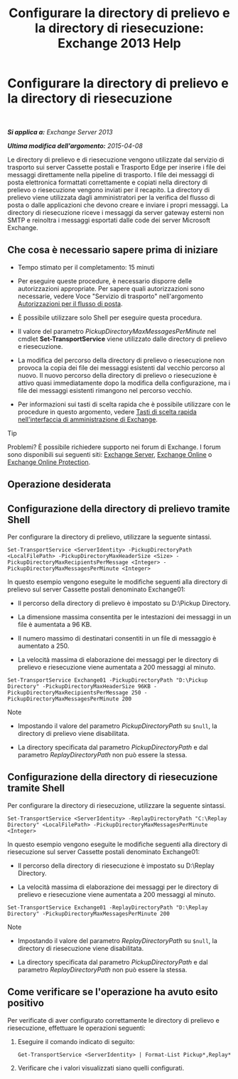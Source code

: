﻿---
title: 'Configurare la directory di prelievo e la directory di riesecuzione: Exchange 2013 Help'
TOCTitle: Configurare la directory di prelievo e la directory di riesecuzione
ms:assetid: c9ca7358-9a08-4f57-89d0-910e4438df8a
ms:mtpsurl: https://technet.microsoft.com/it-it/library/Bb124549(v=EXCHG.150)
ms:contentKeyID: 50481685
ms.date: 05/22/2018
mtps_version: v=EXCHG.150
ms.translationtype: MT
---

# Configurare la directory di prelievo e la directory di riesecuzione

 

_**Si applica a:** Exchange Server 2013_

_**Ultima modifica dell'argomento:** 2015-04-08_

Le directory di prelievo e di riesecuzione vengono utilizzate dal servizio di trasporto sui server Cassette postali e Trasporto Edge per inserire i file dei messaggi direttamente nella pipeline di trasporto. I file dei messaggi di posta elettronica formattati correttamente e copiati nella directory di prelievo o riesecuzione vengono inviati per il recapito. La directory di prelievo viene utilizzata dagli amministratori per la verifica del flusso di posta o dalle applicazioni che devono creare e inviare i propri messaggi. La directory di riesecuzione riceve i messaggi da server gateway esterni non SMTP e reinoltra i messaggi esportati dalle code dei server Microsoft Exchange.

## Che cosa è necessario sapere prima di iniziare

  - Tempo stimato per il completamento: 15 minuti

  - Per eseguire queste procedure, è necessario disporre delle autorizzazioni appropriate. Per sapere quali autorizzazioni sono necessarie, vedere Voce "Servizio di trasporto" nell'argomento [Autorizzazioni per il flusso di posta](mail-flow-permissions-exchange-2013-help.md).

  - È possibile utilizzare solo Shell per eseguire questa procedura.

  - Il valore del parametro *PickupDirectoryMaxMessagesPerMinute* nel cmdlet **Set-TransportService** viene utilizzato dalle directory di prelievo e riesecuzione.

  - La modifica del percorso della directory di prelievo o riesecuzione non provoca la copia dei file dei messaggi esistenti dal vecchio percorso al nuovo. Il nuovo percorso della directory di prelievo o riesecuzione è attivo quasi immediatamente dopo la modifica della configurazione, ma i file dei messaggi esistenti rimangono nel percorso vecchio.

  - Per informazioni sui tasti di scelta rapida che è possibile utilizzare con le procedure in questo argomento, vedere [Tasti di scelta rapida nell'interfaccia di amministrazione di Exchange](keyboard-shortcuts-in-the-exchange-admin-center-exchange-online-protection-help.md).


> [!TIP]
> Problemi? È possibile richiedere supporto nei forum di Exchange. I forum sono disponibili sui seguenti siti: <A href="https://go.microsoft.com/fwlink/p/?linkid=60612">Exchange Server</A>, <A href="https://go.microsoft.com/fwlink/p/?linkid=267542">Exchange Online</A> o <A href="https://go.microsoft.com/fwlink/p/?linkid=285351">Exchange Online Protection</A>.



## Operazione desiderata

## Configurazione della directory di prelievo tramite Shell

Per configurare la directory di prelievo, utilizzare la seguente sintassi.

    Set-TransportService <ServerIdentity> -PickupDirectoryPath <LocalFilePath> -PickupDirectoryMaxHeaderSize <Size> -PickupDirectoryMaxRecipientsPerMessage <Integer> -PickupDirectoryMaxMessagesPerMinute <Integer>

In questo esempio vengono eseguite le modifiche seguenti alla directory di prelievo sul server Cassette postali denominato Exchange01:

  - Il percorso della directory di prelievo è impostato su D:\\Pickup Directory.

  - La dimensione massima consentita per le intestazioni dei messaggi in un file è aumentata a 96 KB.

  - Il numero massimo di destinatari consentiti in un file di messaggio è aumentato a 250.

  - La velocità massima di elaborazione dei messaggi per le directory di prelievo e riesecuzione viene aumentata a 200 messaggi al minuto.

<!-- end list -->

    Set-TransportService Exchange01 -PickupDirectoryPath "D:\Pickup Directory" -PickupDirectoryMaxHeaderSize 96KB -PickupDirectoryMaxRecipientsPerMessage 250 -PickupDirectoryMaxMessagesPerMinute 200


> [!NOTE]
> <UL>
> <LI>
> <P>Impostando il valore del parametro <EM>PickupDirectoryPath</EM> su <CODE>$null</CODE>, la directory di prelievo viene disabilitata.</P>
> <LI>
> <P>La directory specificata dal parametro <EM>PickupDirectoryPath</EM> e dal parametro <EM>ReplayDirectoryPath</EM> non può essere la stessa.</P></LI></UL>



## Configurazione della directory di riesecuzione tramite Shell

Per configurare la directory di riesecuzione, utilizzare la seguente sintassi.

    Set-TransportService <ServerIdentity> -ReplayDirectoryPath "C:\Replay Directory" <LocalFilePath> -PickupDirectoryMaxMessagesPerMinute <Integer>

In questo esempio vengono eseguite le modifiche seguenti alla directory di riesecuzione sul server Cassette postali denominato Exchange01:

  - Il percorso della directory di riesecuzione è impostato su D:\\Replay Directory.

  - La velocità massima di elaborazione dei messaggi per le directory di prelievo e riesecuzione viene aumentata a 200 messaggi al minuto.

<!-- end list -->

    Set-TransportService Exchange01 -ReplayDirectoryPath "D:\Replay Directory" -PickupDirectoryMaxMessagesPerMinute 200


> [!NOTE]
> <UL>
> <LI>
> <P>Impostando il valore del parametro <EM>ReplayDirectoryPath</EM> su <CODE>$null</CODE>, la directory di riesecuzione viene disabilitata.</P>
> <LI>
> <P>La directory specificata dal parametro <EM>PickupDirectoryPath</EM> e dal parametro <EM>ReplayDirectoryPath</EM> non può essere la stessa.</P></LI></UL>



## Come verificare se l'operazione ha avuto esito positivo

Per verificate di aver configurato correttamente le directory di prelievo e riesecuzione, effettuare le operazioni seguenti:

1.  Eseguire il comando indicato di seguito:
    
        Get-TransportService <ServerIdentity> | Format-List Pickup*,Replay*

2.  Verificare che i valori visualizzati siano quelli configurati.

